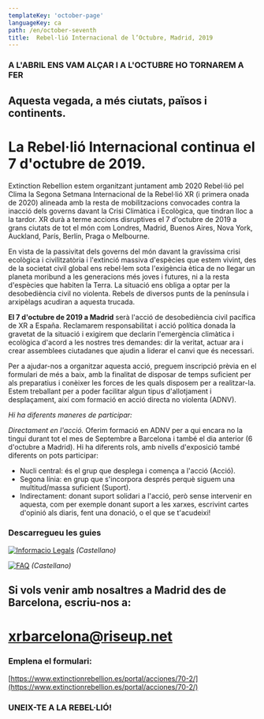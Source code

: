```yaml
---
templateKey: 'october-page'
languageKey: ca
path: /en/october-seventh
title:  Rebel·lió Internacional de l’Octubre, Madrid, 2019
---
```


### A L'ABRIL ENS VAM ALÇAR I A L'OCTUBRE HO TORNAREM A FER 
## Aquesta vegada, a més ciutats, països i continents.
# La Rebel·lió Internacional continua el 7 d'octubre de 2019.

Extinction Rebellion estem organitzant juntament amb 2020 Rebel·lió pel Clima la Segona Setmana Internacional de la Rebel·lió XR (i primera onada de 2020) alineada amb la resta de mobilitzacions convocades contra la inacció dels governs davant la Crisi Climàtica i Ecològica, que tindran lloc a la tardor. XR durà a terme accions disruptives el 7 d'octubre de 2019 a grans ciutats de tot el món com Londres, Madrid, Buenos Aires, Nova York, Auckland, París, Berlín, Praga o Melbourne.

En vista de la passivitat dels governs del món davant la gravíssima crisi ecològica i civilitzatòria i l'extinció massiva d'espècies que estem vivint, des de la societat civil global ens rebel·lem sota l'exigència ètica de no llegar un planeta moribund a les generacions més joves i futures, ni a la resta d'espècies que habiten la Terra. La situació ens obliga a optar per la desobediència civil no violenta. Rebels de diversos punts de la península i arxipèlags acudiran a aquesta trucada.
  
  
**El 7 d'octubre de 2019 a Madrid** serà l'acció de desobediència civil pacífica de XR a España. Reclamarem responsabilitat i acció política donada la gravetat de la situació i exigirem que declarin l'emergència climàtica i ecològica d'acord a les nostres tres demandes: dir la veritat, actuar ara i crear assemblees ciutadanes que ajudin a liderar el canvi que és necessari.

Per a ajudar-nos a organitzar aquesta acció, preguem inscripció prèvia en el formulari de més a baix, amb la finalitat de disposar de temps suficient per als preparatius i conèixer les forces de les quals disposem per a realitzar-la. Estem treballant per a poder facilitar algun tipus d'allotjament i desplaçament, així com formació en acció directa no violenta (ADNV).

*Hi ha diferents maneres de participar:*

*Directament en l'acció.* 
Oferim formació en ADNV per a qui encara no la tingui durant tot el mes de Septembre a Barcelona i també el dia anterior (6 d'octubre a Madrid). Hi ha diferents rols, amb nivells d'exposició també diferents on pots participar: 

- Nucli central: és el grup que desplega i comença a l'acció (Acció).
- Segona línia: en grup que s'incorpora després perquè siguem una multitud/massa suficient (Suport).
- Indirectament: donant suport solidari a l'acció, però sense intervenir en aquesta, com per exemple donant suport a les xarxes, escrivint cartes d'opinió als diaris, fent una donació, o el que se t'acudeixi!

### Descarregueu les guies

[![Informacio Legals](/img/events/2019-10-03-info-legales.jpeg)](/docs/2019-10-07-info-legal-ADNV-spain.pdf)
*(Castellano)*

[![FAQ](/img/events/2019-10-03-preguntas-frequentes.jpeg)](/docs/2019-10-07-preguntas-frecuentes-ADNV-spain.pdf)
*(Castellano)*

## Si vols venir amb nosaltres a Madrid des de Barcelona, escriu-nos a:
# [xrbarcelona@riseup.net](mailto:xrbarcelona@riseup.net)

### Emplena el formulari:
[https://www.extinctionrebellion.es/portal/acciones/70-2/](https://www.extinctionrebellion.es/portal/acciones/70-2/)
  
### UNEIX-TE A LA REBEL·LIÓ!